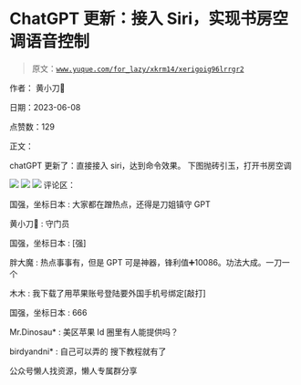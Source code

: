 # ChatGPT 更新：接入 Siri，实现书房空调语音控制

> 原文：[`www.yuque.com/for_lazy/xkrm14/xerigoig96lrrgr2`](https://www.yuque.com/for_lazy/xkrm14/xerigoig96lrrgr2)



作者： 黄小刀🔪



日期：2023-06-08



点赞数：129

<ne-hole id="u88f97264" data-lake-id="u88f97264">

正文：



chatGPT 更新了：直接接入 siri，达到命令效果。 下图抛砖引玉，打开书房空调



![](img/4fa7bee984a5dd47185f88ed926f775d.png)  <ne-p id="u4d75e77e" data-lake-id="u4d75e77e">![](img/1b264a78c462d346929841b381ad6477.png)  <ne-p id="u0089f611" data-lake-id="u0089f611">![](img/09d329cd41d93fc347d1e4673458bebe.png)  <ne-hole id="u408da05e" data-lake-id="u408da05e"><ne-p id="uf3da27aa" data-lake-id="uf3da27aa">评论区：



国强，坐标日本 : 大家都在蹭热点，还得是刀姐镇守 GPT



黄小刀🔪 : 守门员



国强，坐标日本 : [强]



胖大魔 : 热点事事有，但是 GPT 可是神器，锋利值➕10086。功法大成。一刀一个



木木 : 我下载了用苹果账号登陆要外国手机号绑定[敲打]



国强，坐标日本 : 666



Mr.Dinosau* : 美区苹果 Id 圈里有人能提供吗？



birdyandni* : 自己可以弄的 搜下教程就有了

<ne-hole id="u4ff0eab6" data-lake-id="u4ff0eab6">

公众号懒人找资源，懒人专属群分享

</ne-hole></ne-hole></ne-p></ne-p></ne-p></ne-hole>